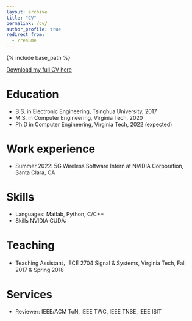```yaml
---
layout: archive
title: "CV"
permalink: /cv/
author_profile: true
redirect_from:
  - /resume
---
```


{% include base_path %}

[Download my full CV here](http://chengzhang17.github.io/files/CV_Chengzhang.pdf)

Education
======
* B.S. in Electronic Engineering, Tsinghua University, 2017
* M.S. in Computer Engineering, Virginia Tech, 2020
* Ph.D in Computer Engineering, Virginia Tech, 2022 (expected)

Work experience
======
* Summer 2022: 5G Wireless Software Intern at NVIDIA Corporation, Santa Clara, CA

  
Skills
======
* Languages:  Matlab, Python, C/C++
* Skills NVIDIA CUDA: 

  
Teaching
======
 * Teaching Assistant，ECE 2704 Signal & Systems, Virginia Tech, Fall 2017 & Spring 2018 
  
Services
======
* Reviewer: IEEE/ACM ToN, IEEE TWC, IEEE TNSE, IEEE ISIT

